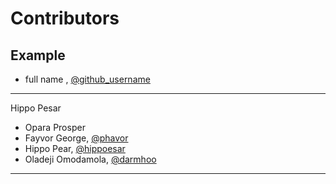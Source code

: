 # Contributors

## Example

- full name , [@github_username](link)

---

Hippo Pesar
- Opara Prosper
- Fayvor George, [@phavor](https://github.com/phavor)
- Hippo Pear,  [@hippoesar](https://github.com/hippoesar)
- Oladeji Omodamola, [@darmhoo](https://github.com/darmhoo)

---
